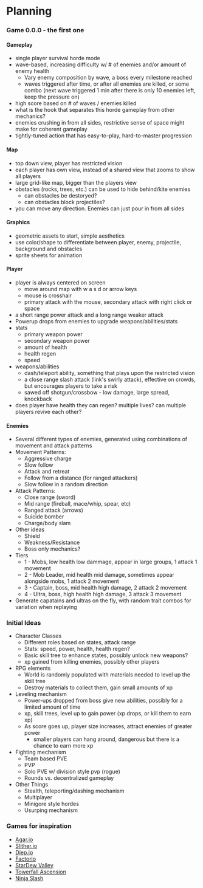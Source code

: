 # Planning


### Game 0.0.0 - the first one

#### Gameplay
- single player survival horde mode
- wave-based, increasing difficulty w/ # of enemies and/or amount of enemy health
  - Vary enemy composition by wave, a boss every milestone reached
  - waves triggered after time, or after all enemies are killed, or some combo (next wave triggered 1 min after there is only 10 enemies left, keep the pressure on)
- high score based on # of waves / enemies killed
- what is the hook that separates this horde gameplay from other mechanics?
- enemies crushing in from all sides, restrictive sense of space might make for coherent gameplay
- tightly-tuned action that has easy-to-play, hard-to-master progression

#### Map
- top down view, player has restricted vision
- each player has own view, instead of a shared view that zooms to show all players
- large grid-like map, bigger than the players view
- obstacles (rocks, trees, etc.) can be used to hide behind/kite enemies
  - can obstacles be destoryed?
  - can obstacles block projectiles?
- you can move any direction.  Enemies can just pour in from all sides

#### Graphics
- geometric assets to start, simple aesthetics
- use color/shape to differentiate between player, enemy, projectile, background and obstacles
- sprite sheets for animation

#### Player
- player is always centered on screen
  - move around map with w a s d or arrow keys
  - mouse is crosshair
  - primary attack with the mouse, secondary attack with right click or space
- a short range power attack and a long range weaker attack
- Powerup drops from enemies to upgrade weapons/abilities/stats
- stats
  - primary weapon power
  - secondary weapon power
  - amount of health
  - health regen
  - speed
- weapons/abilities
  - dash/teleport ability, something that plays upon the restricted vision
  - a close range slash attack (link's swirly attack), effective on crowds, but encourages players to take a risk
  - sawed off shotgun/crossbow - low damage, large spread, knockback
- does player have health they can regen?  multiple lives?  can multiple players revive each other?

#### Enemies
- Several different types of enemies, generated using combinations of movement and attack patterns
- Movement Patterns:
  - Aggressive charge
  - Slow follow
  - Attack and retreat
  - Follow from a distance (for ranged attackers)
  - Slow follow in a random direction
- Attack Patterns:
  - Close range (sword)
  - Mid range (fireball, mace/whip, spear, etc)
  - Ranged attack (arrows)
  - Suicide bomber
  - Charge/body slam
- Other ideas
  - Shield
  - Weakness/Resistance
  - Boss only mechanics?
- Tiers
  - 1 - Mobs, low health low dammage, appear in large groups, 1 attack 1 movement
  - 2 - Mob Leader, mid health mid damage, sometimes appear alongside mobs, 1 attack 2 movement
  - 3 - Captain, boss, mid health high damage, 2 attack 2 movement
  - 4 - Ultra, boss, high health high damage, 3 attack 3 movement
- Generate capatains and ultras on the fly, with random trait combos for variation when replaying


### Initial Ideas

- Character Classes
  - Different roles based on states, attack range
  - Stats: speed, power, health, health regen?
  - Basic skill tree to enhance states, possibly unlock new weapons?
  - xp gained from killing enemies, possibly other players
- RPG elements
  - World is randomly populated with materials needed to level up the skill tree
  - Destroy materials to collect them, gain small amounts of xp
- Leveling mechanism
  - Power-ups dropped from boss give new abilities, possibly for a limited amount of time
  - xp, skill trees, level up to gain power (xp drops, or kill them to earn xp)
  - As score goes up, player size increases, attract enemies of greater power
  	- smaller players can hang around, dangerous but there is a chance to earn  more xp
- Fighting mechanism
  - Team based PVE
  - PVP
  - Solo PVE w/ division style pvp (rogue)
  - Rounds vs. decentralized gameplay
- Other Things
  - Stealth, teleporting/dashing mechanism
  - Multiplayer
  - Minigore style hordes
  - Usurping mechanism


### Games for inspiration

- [Agar.io](https://agar.io/)
- [Slither.io](http://slither.io/)
- [Diep.io](http://diep.io/)
- [Factorio](https://www.factorio.com/)
- [StarDew Valley](http://stardewvalley.net/)
- [Towerfall Ascension](http://www.towerfall-game.com/)
- [Ninja Slash](http://www.kongregate.com/games/doopop/ninja-slash)